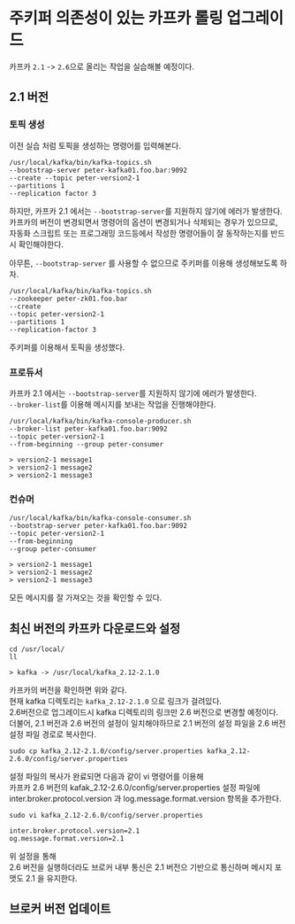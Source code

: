 # 주키퍼 의존성이 있는 카프카 롤링 업그레이드

카프카 `2.1` -> `2.6`으로 올리는 작업을 실습해볼 예정이다.      

## 2.1 버전 
### 토픽 생성 
이전 실습 처럼 토픽을 생성하는 명령어를 입력해본다.  

```shell
/usr/local/kafka/bin/kafka-topics.sh   
--bootstrap-server peter-kafka01.foo.bar:9092    
--create --topic peter-version2-1      
--partitions 1       
--replication factor 3     
```  

하지만, 카프카 2.1 에서는 `--bootstrap-server`를 지원하지 않기에 에러가 발생한다.    
카프카의 버전이 변경되면서 명령어의 옵션이 변경되거나 삭제되는 경우가 있으므로,      
자동화 스크립트 또는 프로그래밍 코드등에서 작성한 명령어들이 잘 동작하는지를 반드시 확인해야한다.   

아무튼, `--bootstrap-server` 를 사용할 수 없으므로 주키퍼를 이용해 생성해보도록 하자.  
 
```shell 
/usr/local/kafka/bin/kafka-topics.sh 
--zookeeper peter-zk01.foo.bar 
--create 
--topic peter-version2-1 
--partitions 1 
--replication-factor 3
```

주키퍼를 이용해서 토픽을 생성했다.  

### 프로듀서 
카프카 2.1 에서는 `--bootstrap-server`를 지원하지 않기에 에러가 발생한다.    
`--broker-list`를 이용해 메시지를 보내는 작업을 진행해야한다.     
       
```shell
/usr/local/kafka/bin/kafka-console-producer.sh   
--broker-list peter-kafka01.foo.bar:9092   
--topic peter-version2-1
--from-beginning --group peter-consumer 

> version2-1 message1
> version2-1 message2
> version2-1 message3
```

### 컨슈머 

```shell
/usr/local/kafka/bin/kafka-console-consumer.sh    
--bootstrap-server peter-kafka01.foo.bar:9092   
--topic peter-version2-1   
--from-beginning   
--group peter-consumer

> version2-1 message1
> version2-1 message2
> version2-1 message3
```
모든 메시지를 잘 가져오는 것을 확인할 수 있다.   

## 최신 버전의 카프카 다운로드와 설정  

```shell
cd /usr/local/
ll

> kafka -> /usr/local/kafka_2.12-2.1.0
```  
카프카의 버전을 확인하면 위와 같다.       
현재 kafka 디렉토리는 `kafka_2.12-2.1.0` 으로 링크가 걸려있다.         
2.6버전으로 업그레이드시 kafka 디렉토리의 링크만 2.6 버전으로 변경할 예정이다.     
더불어, 2.1 버전과 2.6 버전의 설정이 일치해야하므로 2.1 버전의 설정 파일을 2.6 버전 설정 파일 경로로 복사한다.         

```shell
sudo cp kafka_2.12-2.1.0/config/server.properties kafka_2.12-2.6.0/config/server.properties   
```  
   
설정 파일의 복사가 완료되면 다음과 같이 vi 명령어를 이용해        
카프카 2.6 버전의 kafak_2.12-2.6.0/config/server.properties 설정 파일에       
inter.broker.protocol.version 과 log.message.format.version 항목을 추가한다.     

```shell
sudo vi kafka_2.12-2.6.0/config/server.properties  
```  
```
inter.broker.protocol.version=2.1
og.message.format.version=2.1
```
위 설정을 통해   
2.6 버전을 실행하더라도 브로커 내부 통신은 2.1 버전으 기반으로 통신하며 메시지 포맷도 2.1 을 유지한다.    

## 브로커 버전 업데이트 


